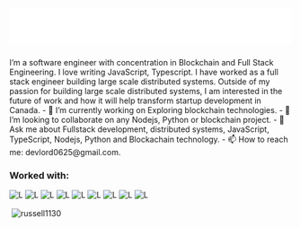 <h1 align="center">
  <img src="https://raw.githubusercontent.com/martonlederer/martonlederer/master/name.svg" alt="Russell Masato" />
</h1>
I’m a software engineer with concentration in Blockchain and Full Stack Engineering. I love writing JavaScript, Typescript. I have worked as a full stack engineer building large scale distributed systems. Outside of my passion for building large scale distributed systems, I am interested in the future of work and how it will help transform startup development in Canada.
- 🔭 I’m currently working on Exploring blockchain technologies.
- 👯 I’m looking to collaborate on any Nodejs, Python or blockchain project.
- 💬 Ask me about Fullstack development, distributed systems, JavaScript, TypeScript, Nodejs, Python and Blockachain technology.
- 📫 How to reach me: devlord0625@gmail.com.
<h3 align="left">Worked with:</h3>
<p align="left">

![L](https://img.shields.io/badge/Language-C-brightgreen)
![L](https://img.shields.io/badge/Language-C%2B%2B-orange)
![L](https://img.shields.io/badge/Language-C%23-brightgreen)
![L](https://img.shields.io/badge/Language-Python-blue)
![L](https://img.shields.io/badge/Language-Java-red)
![L](https://img.shields.io/badge/Language-Html/Css/Javascript/Typescript-yellow)
![L](https://img.shields.io/badge/Language-Solidity-red)
![L](https://img.shields.io/badge/Language-SQL-blue)
![L](https://img.shields.io/badge/Language-NoSQL-blue)

</p>

<p>&nbsp;<img align="center" src="https://github-readme-stats.vercel.app/api?username=russell1130&show_icons=true&locale=en" alt="russell1130" /></p>
